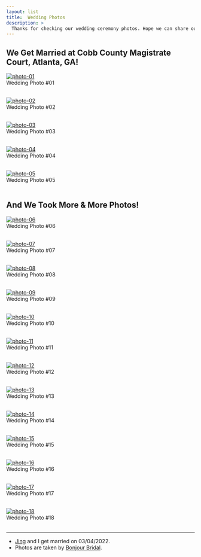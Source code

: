 ```yaml
---
layout: list
title:  Wedding Photos
description: >
  Thanks for checking our wedding ceremony photos. Hope we can share our happiness with you here.
---
```

## We Get Married at Cobb County Magistrate Court, Atlanta, GA!
  <a href="https://opensea.io/assets/0x495f947276749ce646f68ac8c248420045cb7b5e/88641939190327598168641774879033314236018224802234594312473918959862434234369" class="center">![photo-01][opensea-photo-01]</a>
  <br>
  Wedding Photo #01
  <br>
  <br>
  
  <a href="https://opensea.io/assets/0x495f947276749ce646f68ac8c248420045cb7b5e/88641939190327598168641774879033314236018224802234594312473918960961945862145" class="center">![photo-02][opensea-photo-02]</a>
  <br>
  Wedding Photo #02
  <br>
  <br>
   
  <a href="https://opensea.io/assets/0x495f947276749ce646f68ac8c248420045cb7b5e/88641939190327598168641774879033314236018224802234594312473918962061457489921" class="center">![photo-03][opensea-photo-03]</a>
  <br>
  Wedding Photo #03
  <br>
  <br>
   
  <a href="https://opensea.io/assets/0x495f947276749ce646f68ac8c248420045cb7b5e/88641939190327598168641774879033314236018224802234594312473918963160969117697" class="center">![photo-04][opensea-photo-04]</a>
  <br>
  Wedding Photo #04
  <br>
  <br>
   
  <a href="https://opensea.io/assets/0x495f947276749ce646f68ac8c248420045cb7b5e/88641939190327598168641774879033314236018224802234594312473918964260480745473" class="center">![photo-05][opensea-photo-05]</a>
  <br>
  Wedding Photo #05
  <br>
  <br>
  
  
## And We Took More & More Photos!
  <a href="https://opensea.io/assets/0x495f947276749ce646f68ac8c248420045cb7b5e/88641939190327598168641774879033314236018224802234594312473918965359992373249" class="center">![photo-06][opensea-photo-06]</a>
  <br>
  Wedding Photo #06
  <br>
  <br>
   
  <a href="https://opensea.io/assets/0x495f947276749ce646f68ac8c248420045cb7b5e/88641939190327598168641774879033314236018224802234594312473918966459504001025" class="center">![photo-07][opensea-photo-07]</a>
  <br>
  Wedding Photo #07
  <br>
  <br>
   
  <a href="https://opensea.io/assets/0x495f947276749ce646f68ac8c248420045cb7b5e/88641939190327598168641774879033314236018224802234594312473918967559015628801" class="center">![photo-08][opensea-photo-08]</a>
  <br>
  Wedding Photo #08
  <br>
  <br>
   
  <a href="https://opensea.io/assets/0x495f947276749ce646f68ac8c248420045cb7b5e/88641939190327598168641774879033314236018224802234594312473918968658527256577" class="center">![photo-09][opensea-photo-09]</a>
  <br>
  Wedding Photo #09
  <br>
  <br>
   
  <a href="https://opensea.io/assets/0x495f947276749ce646f68ac8c248420045cb7b5e/88641939190327598168641774879033314236018224802234594312473918969758038884353" class="center">![photo-10][opensea-photo-10]</a>
  <br>
  Wedding Photo #10
  <br>
  <br>
   
  <a href="https://opensea.io/assets/0x495f947276749ce646f68ac8c248420045cb7b5e/88641939190327598168641774879033314236018224802234594312473918970857550512129" class="center">![photo-11][opensea-photo-11]</a>
  <br>
  Wedding Photo #11
  <br>
  <br>
   
  <a href="https://opensea.io/assets/0x495f947276749ce646f68ac8c248420045cb7b5e/88641939190327598168641774879033314236018224802234594312473918971957062139905" class="center">![photo-12][opensea-photo-12]</a>
  <br>
  Wedding Photo #12
  <br>
  <br>
   
  <a href="https://opensea.io/assets/0x495f947276749ce646f68ac8c248420045cb7b5e/88641939190327598168641774879033314236018224802234594312473918973056573767681" class="center">![photo-13][opensea-photo-13]</a>
  <br>
  Wedding Photo #13
  <br>
  <br>
   
  <a href="https://opensea.io/assets/0x495f947276749ce646f68ac8c248420045cb7b5e/88641939190327598168641774879033314236018224802234594312473918974156085395457" class="center">![photo-14][opensea-photo-14]</a>
  <br>
  Wedding Photo #14
  <br>
  <br>
   
  <a href="https://opensea.io/assets/0x495f947276749ce646f68ac8c248420045cb7b5e/88641939190327598168641774879033314236018224802234594312473918975255597023233" class="center">![photo-15][opensea-photo-15]</a>
  <br>
  Wedding Photo #15
  <br>
  <br>
   
  <a href="https://opensea.io/assets/0x495f947276749ce646f68ac8c248420045cb7b5e/88641939190327598168641774879033314236018224802234594312473918978554131906561" class="center">![photo-16][opensea-photo-16]</a>
  <br>
  Wedding Photo #16
  <br>
  <br>
   
  <a href="https://opensea.io/assets/0x495f947276749ce646f68ac8c248420045cb7b5e/88641939190327598168641774879033314236018224802234594312473918976355108651009" class="center">![photo-17][opensea-photo-17]</a>
  <br>
  Wedding Photo #17
  <br>
  <br>
   
  <a href="https://opensea.io/assets/0x495f947276749ce646f68ac8c248420045cb7b5e/88641939190327598168641774879033314236018224802234594312473918977454620278785" class="center">![photo-18][opensea-photo-18]</a>
  <br>
  Wedding Photo #18
  <br>
  <br>
  
  

[opensea-photo-01]: https://lh3.googleusercontent.com/YbunjTqbreCsBLY2yXx2y1LZ4yMd0-aNmej1lh0zsqPAQ86z47Na5Z0l0ik7Vt4acCMaE36kK8PtT-2xMsnDPo8DhBTL-uUqorE_Tks=w600
[opensea-photo-02]: https://lh3.googleusercontent.com/MM3iNJauB99tINgEGE7gsV-Rp-qKLP1nWL5S_EhknBxUB8lEojONRYd_vxYQHlPJu3qzVav1DKdcwfDVRPJyvpNh3hogmd4eVOU4=w600
[opensea-photo-03]: https://lh3.googleusercontent.com/-pZUTt1oR-v2DuPHbcdCUy_y5WtZdnP7oPpRJhv8qHo4P0iIiIgDbLsvtheubWxHvcqMYiA1BKVru8tYlVm8_A0VnxJPVXrM-LUp3Ok=w600
[opensea-photo-04]: https://lh3.googleusercontent.com/GFbTNNSQrbVjUUpuD3qrp6ZW2ODriwfA7k4rqeylA7ISx9yUWDG7RzKh3YC4kAxTLdxdbTXKqSyWDJHTlrVJ78rFBC3dTqmLNJOHxQ=w600
[opensea-photo-05]: https://lh3.googleusercontent.com/nFjaTZk-v02198Iynu1vEqynNPoaO0EviuPr5Cykaq5vrAsBKaJ9O7G6Yh7OC92Os-cXeLfy47t_qrfDzNsC9cbuvHS41LdT5HOMnmw=w600
[opensea-photo-06]: https://lh3.googleusercontent.com/ZrWLt2jXfze4avjhKlnUae5eE974v7HpT1TYN_eo4x8RreFLq1LFddu3yNtgVlIkqJKBzjhixcHpzmHubMUVYYljK6_uz1tEAB5TsfU=w600
[opensea-photo-07]: https://lh3.googleusercontent.com/jo_heC0YwrvVv68vKYlKoM43XrUU-TUSS98Qlyr6QkwzZ3-QDEm6GLmAJV5Q-f8c1OO6a3O6Jas9ct55tL8_782-s2cJsmfNLrsa3_4=w600
[opensea-photo-08]: https://lh3.googleusercontent.com/sZpR3aK80EgZnjISwo4sEGh1bGThmE9lXDkMRf0nnSXoq7aKam3CtPFWMqhnxEAu03YInbarzRlGhg4l6SQke_7Xxo17TBWQvCxVcs8=w600
[opensea-photo-09]: https://lh3.googleusercontent.com/URiHSFF45vIf45tuS25VyclNUP3XA0ZvH5iSipR9-p7zPj2RV_VOJx1gvy1ATfCMAxQXg1K5DLllrJmZxpTT9_C2uNpCnLGW6mO4gg=w600
[opensea-photo-10]: https://lh3.googleusercontent.com/NcxYOVlgcgimKty-Dwr6yo10DPSkfrBijYhHwA3_Z0HGsHnM4SRqTJRBWt71YDI07Xf1MmuyjDKKnoGHueHemLuueWug12A5764Y6Q=w600
[opensea-photo-11]: https://lh3.googleusercontent.com/tuFgcMDvKlpzBaAua9CXi8yGvIsYszCnNsCV21v-FQSEaVDpy8kAXhFR3wsweU01-GQRa8laDvB5UXURuT7NWpfZ86Z6JjNzfKbesdQ=w600
[opensea-photo-12]: https://lh3.googleusercontent.com/nGz7sK2htLlKi5Mdq_7GiaxDrpINtQQB9FgSyQxJBQJ67NLArM2XJ7b8Pqvr-O2LQFBFbrKHqC5Ns2ZBiSeTalVQ7_OIioOzk-5VpA=w600
[opensea-photo-13]: https://lh3.googleusercontent.com/K9Khtg9HNXQo3EiQfAc_o0FbMNBYsOdvPW8mYr2oyaIDhL-joDInUNTJbJnIiJpP3rW2eXXOHcLJAfrMdS5TI8BWiFj7ts9aDJiKo8A=w600
[opensea-photo-14]: https://lh3.googleusercontent.com/YLTX8M3VEeFBBlKN-DUIvp_PUhjQHlYMEvCQuK7mCoPMJtH1SbjyxrBHw9VdIvh2-bkoiccvxyHRe_tJypwNkASujv7SHqji1oxyww=w600
[opensea-photo-15]: https://lh3.googleusercontent.com/QXGjSKJuBWPcxUmSwAHJWktHlUHVjSW6ImKbwkYAwSdOCS1qLVQJ0RYodotqGCeDBOogjCU7pOs7mAFoOnkZFLTdV6iVmSuKtOk=w600
[opensea-photo-16]: https://lh3.googleusercontent.com/lLUpEQpwbGlgLRH28jyRrP4l5yAZ8aW_ivzUxuICeSy2chiXxQiJUR-sQUot8_iqLpA57oj7swA6Qrimznzb7MeYqKAlsL_bItV2GMM=w600
[opensea-photo-17]: https://lh3.googleusercontent.com/tqbvoIi1Gyz3XBuJvtN3UVDyNkIRuWELJDssYgABjLh7dhLp_LLc6TL5LActeIG7Lp-g0iViZ4PC8cU2y9Ch2fYFtP4o8F8SRpGylx0=w600
[opensea-photo-18]: https://lh3.googleusercontent.com/QaaAC79Zq9Gs-Bag4u1Otxj9ygut_aXmhFmXPzs8tuUiZGQ9n15Mhy9o_ioNoQW7UXMrM1cBQPu_ai2B37Y1BY92xuz2PlUYvCYrWA=w600

* * *

- [Jing](tian.info) and I get married on 03/04/2022.
- Photos are taken by [Bonjour Bridal](https://www.bonjourbrides.com/).
